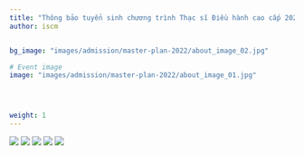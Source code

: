 ```yaml
---
title: "Thông bảo tuyển sinh chương trình Thạc sĩ Điều hành cao cấp 2022"
author: iscm


bg_image: "images/admission/master-plan-2022/about_image_02.jpg"

# Event image
image: "images/admission/master-plan-2022/about_image_01.jpg"




weight: 1
---
```


![](/images/admission/thong-bao-tuyen-sinh1.jpg)
![](/images/admission/thong-bao-tuyen-sinh2.jpg)
![](/images/admission/thong-bao-tuyen-sinh3.jpg)
![](/images/admission/thong-bao-tuyen-sinh4.jpg)
![](/images/admission/thong-bao-tuyen-sinh5.jpg)
